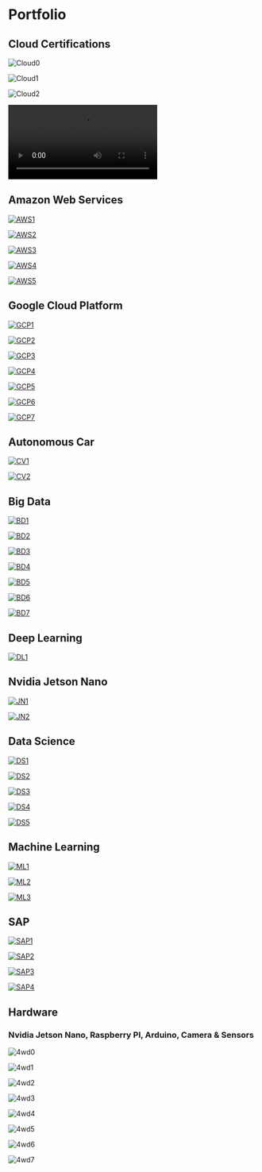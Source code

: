 # Portfolio
## Cloud Certifications
![Cloud0](images/L43.png)

![Cloud1](images/L44.png)

![Cloud2](images/L45.png)

![Cloud3](videos/cv_self_driving_car.mp4)

## Amazon Web Services

[![AWS1](images/L38.png)](jupyter_notebook/AWS_IoT_Step1.ipynb)

[![AWS2](images/L39.png)](jupyter_notebook/AWS_IoT_Step2.ipynb)

[![AWS3](images/L40.png)](jupyter_notebook/AWS_IoT_Step3.ipynb)

[![AWS4](images/L41.png)](jupyter_notebook/AWS_IoT_Step4.ipynb)

[![AWS5](images/L42.png)](jupyter_notebook/AWS_IoT_Step5.ipynb)

## Google Cloud Platform

[![GCP1](images/L31.png)](jupyter_notebook/GCP_IoT_Step1A.ipynb)

[![GCP2](images/L32.png)](jupyter_notebook/GCP_IoT_Step1B.ipynb)

[![GCP3](images/L33.png)](jupyter_notebook/GCP_IoT_Step1C.ipynb)

[![GCP4](images/L34.png)](jupyter_notebook/GCP_IoT_Step1D.ipynb)

[![GCP5](images/L35.png)](jupyter_notebook/GCP_IoT_Step1E.ipynb)

[![GCP6](images/L36.png)](jupyter_notebook/GCP_IoT_Step1F.ipynb)

[![GCP7](images/L37.png)](jupyter_notebook/GCP_IoT_Step1G.ipynb)

## Autonomous Car

[![CV1](images/L13.png)](jupyter_notebook/CV_Self_Driving_Car.ipynb)

[![CV2](images/L16.png)](jupyter_notebook/Donkey_Car_Project.ipynb)

## Big Data

[![BD1](images/L14.png)](jupyter_notebook/BD_Spark_Standalone.ipynb)

[![BD2](images/L17.png)](jupyter_notebook/BD_Hadoop_MapReduce.ipynb)

[![BD3](images/L18.png)](jupyter_notebook/BD_Hadoop_HDFS.ipynb)

[![BD4](images/L19.png)](jupyter_notebook/BD_Hadoop_Yarn.ipynb)

[![BD5](images/L20.png)](jupyter_notebook/BD_Hive.ipynb)

[![BD6](images/L21.png)](jupyter_notebook/BD_Azure_Hadoop.ipynb)

[![BD7](images/L23.png)](jupyter_notebook/BD_Azure_Spark.ipynb)


## Deep Learning

[![DL1](images/L11.png)](jupyter_notebook/DL_Image_Classification.ipynb)

## Nvidia Jetson Nano

[![JN1](images/L12.png)](jupyter_notebook/Nvidia_Jetson_Nano_GPIO.ipynb)

[![JN2](images/L15.png)](jupyter_notebook/ROS_RC_Car.ipynb)

## Data Science

[![DS1](images/L1.png)](jupyter_notebook/DS_eBay_Kleinanzeigen.ipynb)

[![DS2](images/L3.png)](jupyter_notebook/DS_Dataset_Step1.ipynb)

[![DS3](images/L6.png)](jupyter_notebook/DS_Dataset_Step2.ipynb)

[![DS4](images/L7.png)](others/log_temp.py)

[![DS5](images/L9.png)](others/log_temp.log)

## Machine Learning

[![ML1](images/L2.png)](jupyter_notebook/ML_Tensorflow_Iris.ipynb)

[![ML2](images/L5.png)](jupyter_notebook/ML_Banknote.ipynb)

[![ML3](images/L10.png)](jupyter_notebook/ML_Linear_Regression.ipynb)


## SAP

[![SAP1](images/L4.png)](jupyter_notebook/SAP_HCP_Sensor_Step1.ipynb)

[![SAP2](images/L8.png)](jupyter_notebook/SAP_HCP_Sensor_Step2.ipynb)

[![SAP3](images/L22.png)](jupyter_notebook/SAP_Hana_Azure_A.ipynb)

[![SAP4](images/L24.png)](jupyter_notebook/SAP_Hana_Azure_B.ipynb)

## Hardware

### Nvidia Jetson Nano, Raspberry PI, Arduino, Camera & Sensors

![4wd0](images/donkeycar_main.jpg)

![4wd1](images/cv_car_road.jpg)

![4wd2](images/cv_car_lateral.jpg)

![4wd3](images/cv_car_lateral1.jpg)

![4wd4](images/4wd1.jpg)

![4wd5](images/4wd2.jpg)

![4wd6](images/dl_bmw_car_video.png)

![4wd7](images/dl_red_ball_video.png)